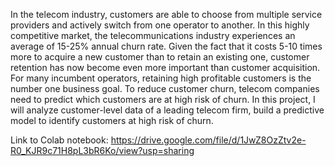 In the telecom industry, customers are able to choose from multiple service providers and actively switch from one operator to another. In this highly competitive market, the telecommunications industry experiences an average of 15-25% annual churn rate. Given the fact that it costs 5-10 times more to acquire a new customer than to retain an existing one, customer retention has now become even more important than customer acquisition.
For many incumbent operators, retaining high profitable customers is the number one business goal. To reduce customer churn, telecom companies need to predict which customers are at high risk of churn. In this project, I will analyze customer-level data of a leading telecom firm, build a predictive model to identify customers at high risk of churn.

Link to Colab notebook: https://drive.google.com/file/d/1JwZ8OzZtv2e-R0_KJR9c71H8pL3bR6Ko/view?usp=sharing

